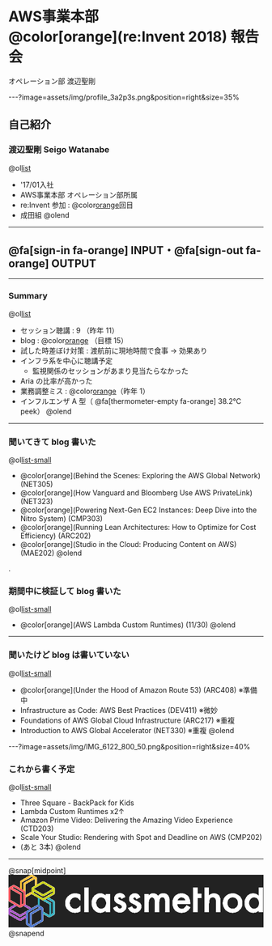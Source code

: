 <h1>AWS事業本部<br>@color[orange](re:Invent 2018) 報告会</h1>

オペレーション部 渡辺聖剛

---?image=assets/img/profile_3a2p3s.png&position=right&size=35%

## 自己紹介

### 渡辺聖剛 Seigo Watanabe

@ol[list](false)
- '17/01入社
- AWS事業本部 オペレーション部所属
- re:Invent 参加 : @color[orange](2)回目
- 成田組
@olend

---

## @fa[sign-in fa-orange] INPUT・@fa[sign-out fa-orange] OUTPUT

---

### Summary

@ol[list](false)
- セッション聴講 : 9 （昨年 11）
- blog : @color[orange](6) （目標 15）
- 試した時差ぼけ対策 : 渡航前に現地時間で食事 -> 効果あり
- インフラ系を中心に聴講予定
    - 監視関係のセッションがあまり見当たらなかった
- Aria の比率が高かった
- 業務調整ミス : @color[orange](2)（昨年 1）
- インフルエンザ A 型（ @fa[thermometer-empty fa-orange] 38.2℃ peek）
@olend


---

### 聞いてきて blog 書いた

@ol[list-small](false)
- @color[orange](Behind the Scenes: Exploring the AWS Global Network) (NET305)
- @color[orange](How Vanguard and Bloomberg Use AWS PrivateLink) (NET323)
- @color[orange](Powering Next-Gen EC2 Instances: Deep Dive into the Nitro System) (CMP303)
- @color[orange](Running Lean Architectures: How to Optimize for Cost Efficiency) (ARC202)
- @color[orange](Studio in the Cloud: Producing Content on AWS) (MAE202)
@olend

.
### 期間中に検証して blog 書いた

@ol[list-small](false)
- @color[orange](AWS Lambda Custom Runtimes) (11/30)
@olend


---

### 聞いたけど blog は書いていない

@ol[list-small](false)
- @color[orange](Under the Hood of Amazon Route 53) (ARC408) ※準備中
- Infrastructure as Code: AWS Best Practices (DEV411) ※微妙
- Foundations of AWS Global Cloud Infrastructure (ARC217) ※重複
- Introduction to AWS Global Accelerator (NET330) ※重複
@olend


---?image=assets/img/IMG_6122_800_50.png&position=right&size=40%

### これから書く予定

@ol[list-small](false)
- Three Square - BackPack for Kids
- Lambda Custom Runtimes x2↑
- Amazon Prime Video: Delivering the Amazing Video Experience (CTD203)
- Scale Your Studio: Rendering with Spot and Deadline on AWS (CMP202)
- (あと 3本)
@olend


---

@snap[midpoint]
![logo](assets/img/yoko_color_white_gitpitch_black.png)
@snapend